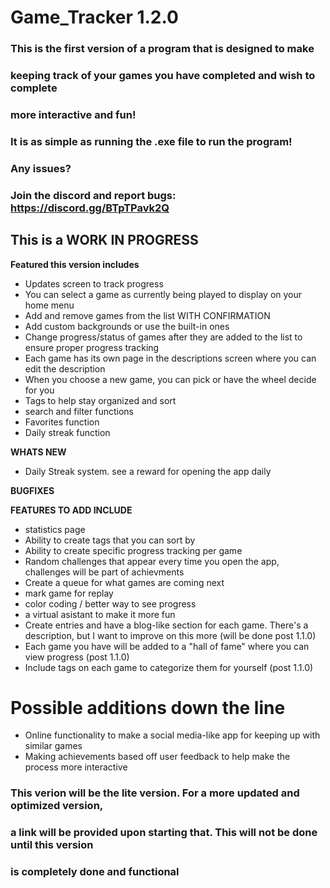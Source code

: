 # Game_Tracker 1.2.0

### This is the first version of a program that is designed to make 
### keeping track of your games you have completed and wish to complete
### more interactive and fun!
### It is as simple as running the .exe file to run the program!
### Any issues?
### Join the discord and report bugs: https://discord.gg/BTpTPavk2Q

## This is a WORK IN PROGRESS

**Featured this version includes**

- Updates screen to track progress
- You can select a game as currently being played to display on your home menu
- Add and remove games from the list WITH CONFIRMATION
- Add custom backgrounds or use the built-in ones
- Change progress/status of games after they are added to the list to ensure proper progress tracking
- Each game has its own page in the descriptions screen where you can edit the description
- When you choose a new game, you can pick or have the wheel decide for you
- Tags to help stay organized and sort
- search and filter functions
- Favorites function
- Daily streak function

**WHATS NEW**
- Daily Streak system. see a reward for opening the app daily

**BUGFIXES**

**FEATURES TO ADD INCLUDE**

- statistics page
- Ability to create tags that you can sort by
- Ability to create specific progress tracking per game
- Random challenges that appear every time you open the app, challenges will be part of achievments
- Create a queue for what games are coming next
- mark game for replay
- color coding / better way to see progress
- a virtual asistant to make it more fun
- Create entries and have a blog-like section for each game. There's a description,
  but I want to improve on this more (will be done post 1.1.0)
- Each game you have will be added to a "hall of fame" where you can view progress (post 1.1.0)
- Include tags on each game to categorize them for yourself (post 1.1.0)
  
# Possible additions down the line

- Online functionality to make a social media-like app for keeping up with similar games
- Making achievements based off user feedback to help make the process more interactive

### This verion will be the lite version. For a more updated and optimized version,
### a link will be provided upon starting that. This will not be done until this version
### is completely done and functional
